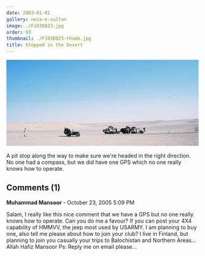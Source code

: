 ```yaml
---
date: 2003-01-01
gallery: neza-e-sultan
image: ./F1030023.jpg
order: 93
thumbnail: ./F1030023-thumb.jpg
title: Stopped in the Desert
---
```


![Stopped in the Desert](./F1030023.jpg)

A pit stop along the way to make sure we're headed in the right direction. No one had a compass, but we did have one GPS which no one really knows how to operate.

<div id="comments">

## Comments (1)

<div id="comment">

**Muhammad Mansoor** - October 23, 2005  5:09 PM

Salam, I really like this nice comment that we have a GPS but no one really knows how to operate. Can you do me a favour? If you can post your 4X4 capability of HMMVV, the jeep most used by USARMY. I am planning to buy one, also tell me please about how to join your club? I live in Finland, but planning to join you casually your trips to Balochistan and Northern Areas...
Allah Hafiz
Mansoor
Ps: Reply me on email please...

</div>

</div>